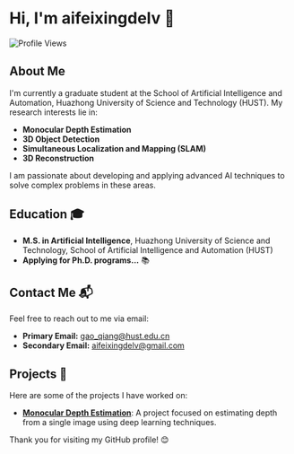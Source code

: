 # Hi, I'm aifeixingdelv 👋

![Profile Views](https://komarev.com/ghpvc/?username=aifeixingdelv&color=blue)

## About Me

I'm currently a graduate student at the School of Artificial Intelligence and Automation, Huazhong University of Science and Technology (HUST). My research interests lie in:

- **Monocular Depth Estimation** 
- **3D Object Detection** 
- **Simultaneous Localization and Mapping (SLAM)** 
- **3D Reconstruction** 

I am passionate about developing and applying advanced AI techniques to solve complex problems in these areas.

## Education 🎓

- **M.S. in Artificial Intelligence**, Huazhong University of Science and Technology, School of Artificial Intelligence and Automation (HUST)
- **Applying for Ph.D. programs...** 📚

## Contact Me 📬

Feel free to reach out to me via email:

- **Primary Email:** gao_qiang@hust.edu.cn
- **Secondary Email:** aifeixingdelv@gmail.com

## Projects 🚀

Here are some of the projects I have worked on:

- [**Monocular Depth Estimation**](https://github.com/aifeixingdelv/monocular-depth-estimation): A project focused on estimating depth from a single image using deep learning techniques.

Thank you for visiting my GitHub profile! 😊
